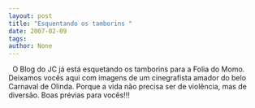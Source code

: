 ```yaml
---
layout: post
title: "Esquentando os tamborins "
date: 2007-02-09
tags: 
author: None
---
```




&nbsp;
O Blog do JC já está esquetando os tamborins para a Folia do Momo. Deixamos vocês aqui com imagens de um cinegrafista amador do belo Carnaval de Olinda. 
Porque a vida não precisa ser de violência, mas de diversão. 
Boas prévias para vocês!!! 